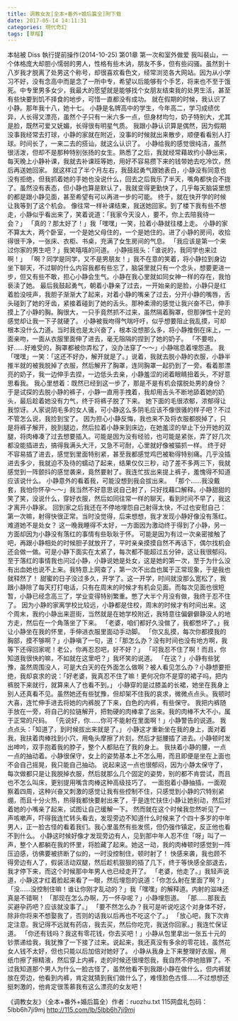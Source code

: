 ```yaml
---
title: 调教女友[全本+番外+婚后篇全]附下载
date: 2017-05-14 14:11:31
categories: 現代奇幻
tags: [草榴]
---
```

本帖被 Diss 執行提前操作(2014-10-25)
第01章 第一次和室外做爱
我叫裴山，一个体格庞大却胆小懦弱的男人，性格有些木讷，朋友不多，但有些闷骚。虽然到十八岁我才脱离了处男这个称号，却很喜欢看色文，经常浏览各大网站。因为从小学习不好，没有念高中而是念了一所中专，希望以后能够有个手艺，将来也不至于饿死。中专里男多女少，我最大的愿望就是能够找个女朋友结束我的处男生活，甚至有些快要到饥不择食的地步，可惜一直都没有成功。
就在假期的时候，我认识了小静。那年我十八，她十七。
小静是名牌高中的学生，今年高二，学习成绩优异，人长得又漂亮，虽然个子只有一米六多一点，但身材均匀，奶子特别大，尤其是脸，既然可爱又妩媚，长得很有明星气质。
我跟小静认识算是偶然，因为假期没事我经常去打球，小静的家就在附近，没事的时候就出来散步，顺便看看别人打球。时间长了，一来二去的搭讪，就这么认识了。
小静给我的感觉很纯洁，虽然很活泼，但却不是那种特别张扬的女生。熟悉了之后，我就经常藉故约小静出来，每天晚上小静补课，我就去补课班等她，用好不容易攒下来的钱带她去吃冷饮，然后再送她回家。
就这样过了半个月左右，我鼓起勇气跟她表白，小静没有同意也没有拒绝，但我抓着她的手她也没说什么，回去之后我乐了半天，嘴角都快合不拢了。虽然没有表态，但小静也算是默认了，我就变得更勤快了，几乎每天脑袋里想的都是跟小静见面，甚至希望有可以再进一步的可能。
终于，就在快开学的时候让我等到了这个机会。
像往常一样补课结束，我送她回家。到了楼下我有些不想走，小静似乎看出来了，笑着说道：「我家今天没人，要不，你上去陪我待一会？」
「真的？那太好了！」我「嘿嘿」一笑，拉着小静就往楼上走。
小静的家不算太大，两个卧室，一个是她父母住的，一个是她住的。进了小静的房间，收拾得很干净，一张床、衣柜、书桌，充满了女生房间的气息。
「我应该是第一个来过你家的男生吧？」我笑嘻嘻的问道。
小静摇摇头：「谁说的，我同学也来过啊！」
「啊？同学是同学，又不是男朋友！」我不在意的笑着，将小静拉到身边坐下聊天，不过聊的什么内容我都有些忘了，脑袋里就只有一个念头，想要更进一步，但又有些不敢，担心小静会生气。小静在我心里就如同女神一样的存在，我怕亵渎了她。
最后我鼓起勇气，朝着小静亲了过去，一开始亲的是脸，小静只是红着脸没吱声，我胆子渐渐大了起来，对着小静的嘴亲了过去，分开小静的嘴唇，舌头碰到了她的牙齿，紧接着碰到了她的舌头。那种柔滑的感觉让我兴奋不已，伸手摸上了小静的胸。胸很大，一只手竟然抓不过来，虽然隔着胸罩，但那弹性十足的感觉却让我一下子就硬了。
小静被我吻得气喘吁吁，似乎想要阻止我乱摸，可却根本没什么力道。当时我也是太兴奋了，根本没想那么多，将小静推倒在床上，一面亲吻，一面从衣服里面伸了进去，毫无阻隔的捏到了她的奶子。
「不要啦，好……好难受的，胸罩都被你弄松了，没办法穿了～～」小静喘息着埋怨道。
我「嘿嘿」一笑：「这还不好办，解开就是了。」说着，我就去脱小静的衣服，小静半推半就的被我脱掉了衣服，然后解开了胸罩，连同胸罩一起扔到了一旁。看着那漂亮的奶子，我一边伸手去捏，一边低头去亲，小静羞涩的闭着眼睛扭着头，不好意思看我。
我心里想着：既然已经到这一步了，那是不是有机会摆脱处男的身份？于是试探的去脱小静的裤子，小静一直用手拽着，我却用舌头不断地舔着她的奶头，最后趁着她没有力气，终于将裤子脱了下来。
她下面的毛很浓郁，浓郁得让我惊讶。人家说阴毛多的女人骚，可小静这么多阴毛应该不像很骚的样子吧？不过不管怎么说，我捡到宝了。
因为担心小静反悔，我也来不及将衣服都脱掉了，只是将裤子解开，脱到腿边，然后拉着小静来到床边，在她羞涩的举止下分开她的双腿，将肉棒凑了过去想要插入。可能是因为没有经验，也可能是紧张，弄了好几次都没能插进去，搞得我满头大汗，又急不可耐，心里就好像被猫抓一样。
终于好不容易插了进去，感觉到里面特别紧，甚至我都感觉鸡巴被勒得特别痛。几乎没插进去多少，我就迫不及待的蠕动了起来，结果仅仅三秒，动了差不多两三下，我就感觉到一阵颤抖的感觉袭来，竟然要射了。我连忙拔出来提上裤子，羞愧得不知道应该说什么。
小静意外的看着我，可能没想到我会拔出来。
「那个……我没戴套，我怕你怀孕～～」我当然不好意思说自己射了，只好找藉口解释。小静甜甜的笑了笑，没说什么，穿好衣服，然后如同往常一样的聊天，看到时间不早了，我这才离开小静家。
回到家之后我还在不停地埋怨自己射得太快，不过也安慰自己：第一次嘛，射得快很正常。当时没觉得，后来想想，我才发现小静好像没有落红。难道她不是处女？
这一晚我睡得不太好，一方面因为激动终于得到了小静，另一方面却因为小静没有落红的事情有些耿耿于怀。
可能是因为有过一次亲密接触了吧，再跟小静相处的时候胆子就放开了，平时亲亲摸摸自然不再话下，偶尔找机会还会做一做。可是小静下面实在太紧了，每次都不能超过五分钟，这让我很郁闷。
至于落红的事情我也问过小静，小静说她是处女，这是她的第一次，至于为什么没有出血她也说不上来。我特意上网查了，第一次不出血也属于正常现象，于是我也就释然了！
甜蜜的日子没过多久，开学了。这一开学，时间就没那么宽松了，我跟小静除了每天打打电话，只有在周末的时候才有机会见面。而每次见面也很短暂，小静已经念高三了，学业变得特别繁重。憋了大半个月没有做，我终于忍不住了。
因为小静的家离学校比较远，小静都是住校，周末的时候才有时间出来。这个周末，我约小静出来逛街，当然就是在她学校附近，我特意往偏僻僻静没人的地方走，然后在一个角落坐了下来。
「老婆，咱们都好久没做了，我都憋坏了。」我让小静坐在我的怀里，手伸进衣服里面动手动脚。
「你又乱摸，每次你都摸我的胸部，摸不够啊？」小静嗔了一句，道：「那怎么办？没有时间也没有地方啊，我等下还得回家呢！老公，你再忍忍吧，好不好？」
「可我忍不住了啊！而且，你知道我很快的嘛，不如就在这里吧？」我坏笑的说道。
「在这？」小静有些犹豫，虽然周围没人，可是大白天的在外面怎么做啊？被人看见怎么办？小静想要拒绝，我却哀求的说：「好老婆，我真忍不住了嘛！更何况你不是穿的裙子吗，把内裤脱下来就行，就算来人了也看不到。」
小静穿的是过膝盖的长裙，她坐在我身上别人还真看不见。虽然她还有些犹豫，但却架不住我的哀求，微微点点头。我顿时大喜，连忙伸手进去将她的内裤脱了下来，白色的内裤，有些保守。
我把内裤随手放在一旁，将自己的拉链解开，把勃硬的肉棒拿了出来。我的肉棒不大不小，属于正常的尺码。
「先说好，你……你可不能射在里面啊！」小静警告的说道。
我点点头：「知道了，到时候拔出来就是了。」
小静这才重新坐在我的身上，面对着我，我扶着肉棒找到小穴，用龟头摩擦了片刻，然后才挺腰插了进去。小静顿时发出呻吟，双手抱着我的脖子，整个人都贴在了我的身上。
我扶着小静的腰，一点一点的抽动着。小静很保守，女上的姿势基本上不怎么用，而且即便是坐在上面也不会自己摇晃，我只能自己抽动。
说起来这一点也很郁闷，因为小静太保守了，每次做都只是让我脱掉衣服，然后就那么几个固定的姿势，别的都不肯尝试，而且也不怎么叫床，更别提用嘴含肉棒这种高级技巧了。
一面抱着小静抽插，一面观察着四周，这种兴奋又刺激的感觉让我有些控制不住，只感觉到小静的穴特别紧绷，而且十分火热，热得我都快要射出来了，于是连忙扶住小静让她别动，然后对着她的小嘴亲了起来，试图让自己缓解一下。
然而就在这个时候我忽然听见了一声咳嗽声，吓得我连忙转头看去，发现旁边不知道什么时候来了个四十多岁的中年男人，正一脸古怪的看着我们。我心里虽然有些发慌，但仍强作镇定，反正他也看不到什么。
小静这时候好像才发现旁边有人，见到那中年人忍不住「呀」叫了一声，整个人都躺在我的怀里，将脸藏了起来。她这一动，我的肉棒顿时感觉到一阵压迫感，彷佛要被挤断了似的，一时没控制住，顿时射了！
快感来袭，我也顾不得旁边有人了，假装活动双腿，然后趁机狠狠的插了几下，终于等快感全部退去，我才停下来，而这个时候那中年男人也已经走开了。
「老婆，他走了。」我轻声说道，小静这才红着脸起来看了一眼，然后埋怨的说道：「你怎么射在里面了啊？」
「没……没控制住嘛！谁让你刚才乱动的？」我「嘿嘿」的解释道。内射的滋味还真是不错啊！
「那现在怎么办啊，万一怀孕呢？」小静埋怨道。
「那……那我去买避孕药吧？应该就没事了。」
「要不然怎么办？我可是听说吃这个对身体不好，除非你将来不想娶我了，否则的话我以后再也不吃这个了。」
「放心吧，我下次肯定注意。我记得不远就有药店，我去买，然后你吃完，我送你回家。」我连忙保证道。
「你还有钱吗？我这有零花钱，你去买吧！」小静从包里拿出一张五十元的钞票递给我，我犹豫了一下接了过来。说起来，我还真没有多余的零花钱，虽然花女人钱不太好，但也只能以后加倍对她好了。
小静从我身上下来整理好衣服，用纸巾擦了擦精液，然后穿上内裤，走的时候还很埋怨我，我自然不停地赔罪了。不过我知道那个男人为什么一脸古怪了，虽然他看不到我跟小静在做什么，但内裤就放在旁边，他看到内裤，肯定就猜到我们做什么了，难怪脸色古怪……不过想想还挺刺激的，他肯定很羡慕我有这么漂亮的女友吧！




《调教女友》（全本+番外+婚后篇全）作者：ruozhu.txt
115网盘礼包码：5lbb6h7ji9mj
http://115.com/lb/5lbb6h7ji9mj